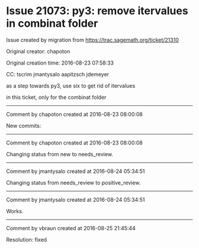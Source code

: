 # Issue 21073: py3: remove itervalues in combinat folder

Issue created by migration from https://trac.sagemath.org/ticket/21310

Original creator: chapoton

Original creation time: 2016-08-23 07:58:33

CC:  tscrim jmantysalo aapitzsch jdemeyer

as a step towards py3, use six to get rid of itervalues

in this ticket, only for the combinat folder


---

Comment by chapoton created at 2016-08-23 08:00:08

New commits:


---

Comment by chapoton created at 2016-08-23 08:00:08

Changing status from new to needs_review.


---

Comment by jmantysalo created at 2016-08-24 05:34:51

Changing status from needs_review to positive_review.


---

Comment by jmantysalo created at 2016-08-24 05:34:51

Works.


---

Comment by vbraun created at 2016-08-25 21:45:44

Resolution: fixed
